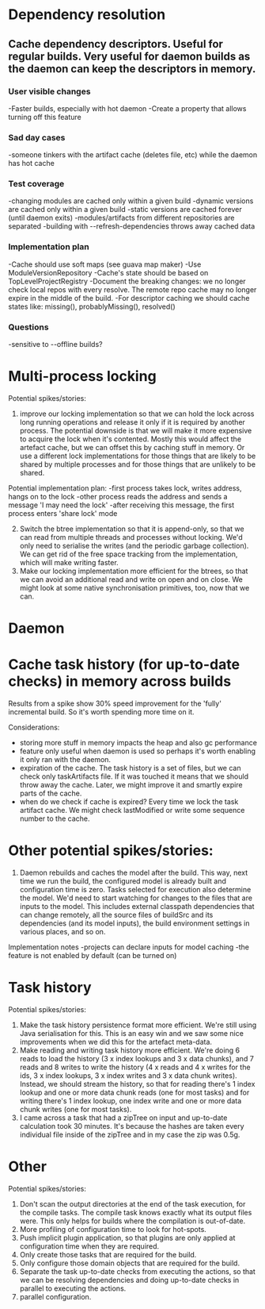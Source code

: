 # Dependency resolution

## Cache dependency descriptors. Useful for regular builds. Very useful for daemon builds as the daemon can keep the descriptors in memory.

### User visible changes

-Faster builds, especially with hot daemon
-Create a property that allows turning off this feature

### Sad day cases

-someone tinkers with the artifact cache (deletes file, etc) while the daemon has hot cache

### Test coverage

-changing modules are cached only within a given build
-dynamic versions are cached only within a given build
-static versions are cached forever (until daemon exits)
-modules/artifacts from different repositories are separated
-building with --refresh-dependencies throws away cached data

### Implementation plan

-Cache should use soft maps (see guava map maker)
-Use ModuleVersionRepository
-Cache's state should be based on TopLevelProjectRegistry
-Document the breaking changes: we no longer check local repos with every resolve. The remote repo cache may no longer expire in the middle of the build.
-For descriptor caching we should cache states like: missing(), probablyMissing(), resolved()

### Questions

-sensitive to --offline builds?

# Multi-process locking

Potential spikes/stories:

1. improve our locking implementation so that we can hold the lock across long running operations and release it only if it is required by another process.
The potential downside is that we will make it more expensive to acquire the lock when it's contented. Mostly this would affect the artefact cache, but we can offset this by caching stuff in memory. Or use a different lock implementations for those things that are likely to be shared by multiple processes and for those things that are unlikely to be shared.

Potential implementation plan:
    -first process takes lock, writes address, hangs on to the lock
    -other process reads the address and sends a message 'I may need the lock'
    -after receiving this message, the first process enters 'share lock' mode

2. Switch the btree implementation so that it is append-only, so that we can read from multiple threads and processes without locking. We'd only need to serialise the writes (and the periodic garbage collection). We can get rid of the free space tracking from the implementation, which will make writing faster.
3. Make our locking implementation more efficient for the btrees, so that we can avoid an additional read and write on open and on close. We might look at some native synchronisation primitives, too, now that we can.

# Daemon

# Cache task history (for up-to-date checks) in memory across builds

Results from a spike show 30% speed improvement for the 'fully' incremental build.
So it's worth spending more time on it.

Considerations:

 - storing more stuff in memory impacts the heap and also gc performance
 - feature only useful when daemon is used so perhaps it's worth enabling it only ran with the daemon.
 - expiration of the cache. The task history is a set of files, but we can check only taskArtifacts file.
 If it was touched it means that we should throw away the cache.
 Later, we might improve it and smartly expire parts of the cache.
 - when do we check if cache is expired? Every time we lock the task artifact cache.
 We might check lastModified or write some sequence number to the cache.

# Other potential spikes/stories:

1. Daemon rebuilds and caches the model after the build. This way, next time we run the build, the configured model is already built and configuration time is zero.
Tasks selected for execution also determine the model.
We'd need to start watching for changes to the files that are inputs to the model.
This includes external classpath dependencies that can change remotely, all the source files of buildSrc and its dependencies (and its model inputs),
the build environment settings in various places, and so on.

Implementation notes
    -projects can declare inputs for model caching
    -the feature is not enabled by default (can be turned on)

# Task history

Potential spikes/stories:

1. Make the task history persistence format more efficient. We're still using Java serialisation for this.
This is an easy win and we saw some nice improvements when we did this for the artefact meta-data.
2. Make reading and writing task history more efficient.
We're doing 6 reads to load the history (3 x index lookups and 3 x data chunks),
and 7 reads and 8 writes to write the history (4 x reads and 4 x writes for the ids, 3 x index lookups, 3 x index writes and 3 x data chunk writes).
Instead, we should stream the history, so that for reading there's 1 index lookup and one or more data chunk reads (one for most tasks)
and for writing there's 1 index lookup, one index write and one or more data chunk writes (one for most tasks).
3. I came across a task that had a zipTree on input and up-to-date calculation took 30 minutes.
It's because the hashes are taken every individual file inside of the zipTree and in my case the zip was 0.5g.

# Other

Potential spikes/stories:

1. Don't scan the output directories at the end of the task execution, for the compile tasks.
The compile task knows exactly what its output files were. This only helps for builds where the compilation is out-of-date.
2. More profiling of configuration time to look for hot-spots.
3. Push implicit plugin application, so that plugins are only applied at configuration time when they are required.
4. Only create those tasks that are required for the build.
5. Only configure those domain objects that are required for the build.
6. Separate the task up-to-date checks from executing the actions, so that we can be resolving dependencies and doing up-to-date checks in parallel to executing the actions.
7. parallel configuration.